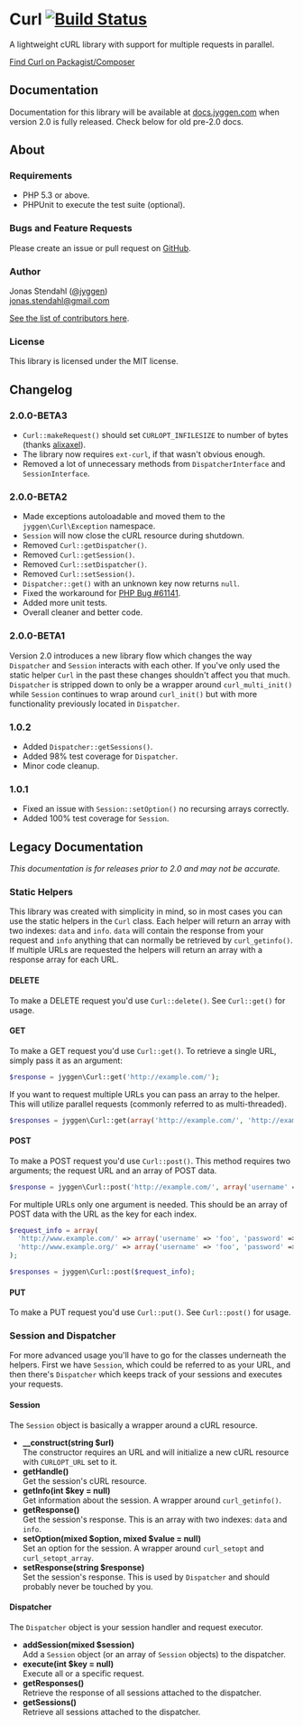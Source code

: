 # Curl [![Build Status](https://secure.travis-ci.org/jyggen/curl.png?branch=master)](https://travis-ci.org/jyggen/curl)

A lightweight cURL library with support for multiple requests in parallel.

[Find Curl on Packagist/Composer](https://packagist.org/packages/jyggen/curl)

## Documentation

Documentation for this library will be available at [docs.jyggen.com](http://docs.jyggen.com/curl) when version 2.0 is fully released. Check below for old pre-2.0 docs.

## About

### Requirements

* PHP 5.3 or above.
* PHPUnit to execute the test suite (optional).

### Bugs and Feature Requests

Please create an issue or pull request on [GitHub](https://github.com/jyggen/curl).

### Author

Jonas Stendahl ([@jyggen](http://twitter.com/jyggen))  
jonas.stendahl@gmail.com

[See the list of contributors here](https://github.com/jyggen/curl/contributors).

### License

This library is licensed under the MIT license.


## Changelog

### 2.0.0-BETA3

* `Curl::makeRequest()` should set `CURLOPT_INFILESIZE` to number of bytes (thanks [alixaxel](https://github.com/alixaxel)).
* The library now requires `ext-curl`, if that wasn't obvious enough.
* Removed a lot of unnecessary methods from `DispatcherInterface` and `SessionInterface`.

### 2.0.0-BETA2

* Made exceptions autoloadable and moved them to the `jyggen\Curl\Exception` namespace.
* `Session` will now close the cURL resource during shutdown.
* Removed `Curl::getDispatcher()`.
* Removed `Curl::getSession()`.
* Removed `Curl::setDispatcher()`.
* Removed `Curl::setSession()`.
* `Dispatcher::get()` with an unknown key now returns `null`.
* Fixed the workaround for [PHP Bug #61141](https://bugs.php.net/bug.php?id=61141).
* Added more unit tests.
* Overall cleaner and better code.

### 2.0.0-BETA1

Version 2.0 introduces a new library flow which changes the way `Dispatcher` and `Session` interacts with each other. If you've only used the static helper `Curl` in the past these changes shouldn't affect you that much. `Dispatcher` is stripped down to only be a wrapper around `curl_multi_init()` while `Session` continues to wrap around `curl_init()` but with more functionality previously located in `Dispatcher`.

### 1.0.2

* Added `Dispatcher::getSessions()`.
* Added 98% test coverage for `Dispatcher`.
* Minor code cleanup.

### 1.0.1
* Fixed an issue with `Session::setOption()` no recursing arrays correctly.
* Added 100% test coverage for `Session`.

## Legacy Documentation

*This documentation is for releases prior to 2.0 and may not be accurate.*

### Static Helpers

This library was created with simplicity in mind, so in most cases you can use the static helpers in the `Curl` class. Each helper will return an array with two indexes: `data` and `info`. `data` will contain the response from your request and `info` anything that can normally be retrieved by `curl_getinfo()`. If multiple URLs are requested the helpers will return an array with a response array for each URL.

#### DELETE

To make a DELETE request you'd use `Curl::delete()`. See `Curl::get()` for usage.

#### GET

To make a GET request you'd use `Curl::get()`. To retrieve a single URL, simply pass it as an argument:

```php
$response = jyggen\Curl::get('http://example.com/');
```

If you want to request multiple URLs you can pass an array to the helper. This will utilize parallel requests (commonly referred to as multi-threaded).

```php
$responses = jyggen\Curl::get(array('http://example.com/', 'http://example.org/'));
```

#### POST

To make a POST request you'd use `Curl::post()`. This method requires two arguments; the request URL and an array of POST data.

```php
$response = jyggen\Curl::post('http://example.com/', array('username' => 'foo', 'password' => 'bar'));
```

For multiple URLs only one argument is needed. This should be an array of POST data with the URL as the key for each index.

```php
$request_info = array(
  'http://www.example.com/' => array('username' => 'foo', 'password' => 'bar'),
  'http://www.example.org/' => array('username' => 'foo', 'password' => 'bar')
);

$responses = jyggen\Curl::post($request_info);
```

#### PUT

To make a PUT request you'd use `Curl::put()`. See `Curl::post()` for usage.

### Session and Dispatcher

For more advanced usage you'll have to go for the classes underneath the helpers. First we have `Session`, which could be referred to as your URL, and then there's `Dispatcher` which keeps track of your sessions and executes your requests.

#### Session

The `Session` object is basically a wrapper around a cURL resource.

* __\_\_construct(string $url)__  
The constructor requires an URL and will initialize a new cURL resource with `CURLOPT_URL` set to it.
* __getHandle()__  
Get the session's cURL resource.
* __getInfo(int $key = null)__  
Get information about the session. A wrapper around `curl_getinfo()`.
* __getResponse()__  
Get the session's response. This is an array with two indexes: `data` and `info`.
* __setOption(mixed $option, mixed $value = null)__  
Set an option for the session. A wrapper around `curl_setopt` and `curl_setopt_array`.
* __setResponse(string $response)__  
Set the session's response. This is used by `Dispatcher` and should probably never be touched by you.


#### Dispatcher

The `Dispatcher` object is your session handler and request executor.

* __addSession(mixed $session)__  
Add a `Session` object (or an array of `Session` objects) to the dispatcher.
* __execute(int $key = null)__  
Execute all or a specific request.
* __getResponses()__  
Retrieve the response of all sessions attached to the dispatcher.
* __getSessions()__  
Retrieve all sessions attached to the dispatcher.
